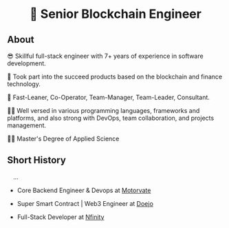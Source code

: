 <h1 align="center">👋 Senior Blockchain Engineer</h1>

## About

😎 Skillful full-stack engineer with 7+ years of experience in software development.

🚀 Took part into the succeed products based on the blockchain and finance technology.

🔭 Fast-Leaner, Co-Operator, Team-Manager, Team-Leader, Consultant.

👨‍💻 Well versed in various programming languages, frameworks and platforms, and also strong with DevOps, team collaboration, and projects management.

👨‍🎓 Master's Degree of Applied Science

## Short History

&emsp;...

- Core Backend Engineer & Devops at <a href="https://github.com/motorvate">Motorvate</a>

- Super Smart Contract | Web3 Engineer at <a href="https://github.com/doejo">Doejo</a>

- Full-Stack Developer at <a href="https://bitbucket.org/netcorelabs">Nfinity</a>
